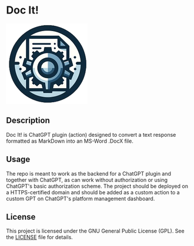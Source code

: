 # Doc It!

![Logo](api/assets/logo.png)

## Description

Doc It! is ChatGPT plugin (action) designed to convert a text response formatted as MarkDown into an MS-Word .DocX file.

## Usage

The repo is meant to work as the backend for a ChatGPT plugin and together with ChatGPT, as can work without authorization or using ChatGPT's basic authorization scheme.
The project should be deployed on a HTTPS-certified domain and should be added as a custom action to a custom GPT on ChatGPT's platform management dashboard.

## License

This project is licensed under the GNU General Public License (GPL). See the [LICENSE](LICENSE) file for details.
